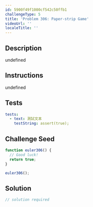 ```yaml
---
id: 5900f49f1000cf542c50ffb1
challengeType: 5
title: 'Problem 306: Paper-strip Game'
videoUrl: ''
localeTitle: ''
---
```


## Description
undefined

## Instructions
undefined

## Tests
<section id='tests'>

```yml
tests:
  - text: 測試文本
    testString: assert(true);

```

</section>

## Challenge Seed
<section id='challengeSeed'>

<div id='js-seed'>

```js
function euler306() {
  // Good luck!
  return true;
}

euler306();

```

</div>



</section>

## Solution
<section id='solution'>

```js
// solution required
```
</section>
